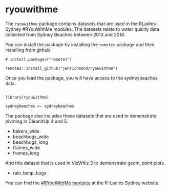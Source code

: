 # ryouwithme

The `ryouwithme` package contains datasets that are used in the RLadies-Sydney #RYouWithMe modules. The datasets relate to water quality data collected from Sydney Beaches between 2013 and 2018. 

You can install the package by installing the `remotes` package and then installing from github. 

```
# install.packages("remotes")

remotes::install_github("jenrichmond/ryouwithme")

```

Once you load the package, you will have access to the sydneybeaches data. 

```

library(ryouwithme)

sydneybeaches <- sydneybeaches

```

The package also includes these datasets that are used to demonstrate pivoting in CleanItUp 4 and 5. 

- bakers_wide
- beachbugs_wide
- beachbugs_long 
- frames_wide
- frames_long

And this dataset that is used in VizWhiz 3 to demonstrate geom_point plots.

- rain_temp_bugs

You can find the [#RYouWithMe modules](https://rladiessydney.org/courses/ryouwithme/) at the R-Ladies Sydney website. 
